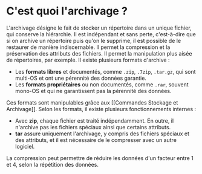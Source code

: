 # C'est quoi l'archivage ?
L'archivage désigne le fait de stocker un répertoire dans un unique fichier, qui conserve la hiérarchie. Il est indépendant et sans perte, c'est-à-dire que si on archive un répertoire puis qu'on le supprime, il est possible de le restaurer de manière indiscernable. Il permet la compression et la préservation des attributs des fichiers. Il permet la manipulation plus aisée de répertoires, par exemple. 
Il existe plusieurs formats d'archive :
- Les **formats libres** et documentés, comme `.zip`, `.7zip`, `.tar.gz`, qui sont multi-OS et ont une pérennité des données garantie.
- Les **formats propriétaires** ou non documentés, comme `.rar`, souvent mono-OS et qui ne garantissent pas la pérennité des données.

Ces formats sont manipulables grâce aux [[Commandes Stockage et Archivage]].
Selon les formats, il existe plusieurs fonctionnements internes :
- Avec **zip**, chaque fichier est traité indépendamment. En outre, il n'archive pas les fichiers spéciaux ainsi que certains attributs.
- **tar** assure uniquement l'archivage, y compris des fichiers spéciaux et des attributs, et il est nécessaire de le compresser avec un autre logiciel.

La compression peut permettre de réduire les données d'un facteur entre 1 et 4, selon la répétition des données.